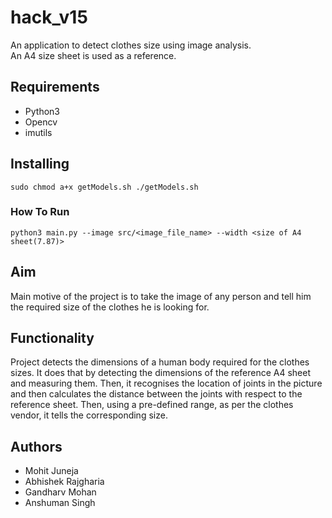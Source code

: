 # hack_v15
An application to detect clothes size using image analysis.<br> An A4 size sheet is used as a reference.

## Requirements
* Python3
* Opencv
* imutils

## Installing
`sudo chmod a+x getModels.sh
./getModels.sh`

### How To Run
`python3 main.py --image src/<image_file_name> --width <size of A4 sheet(7.87)>`

## Aim
Main motive of the project is to take the image of any person and tell him the required size of the clothes he is looking for.

## Functionality
Project detects the dimensions of a human body required for the clothes sizes. It does that by detecting the dimensions of the reference A4 sheet and measuring them. Then, it recognises the location of joints in the picture and then calculates the distance between the joints with respect to the reference sheet. Then, using a pre-defined range, as per the clothes vendor, it tells the corresponding size.

## Authors
- Mohit Juneja
- Abhishek Rajgharia
- Gandharv Mohan
- Anshuman Singh

